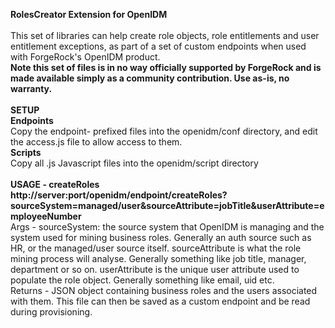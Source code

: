 <b>RolesCreator Extension for OpenIDM</b>
<br/>
<br/>
This set of libraries can help create role objects, role entitlements and user entitlement exceptions, as part of a set of custom endpoints when used with ForgeRock's OpenIDM product.
<br/>
<b>Note this set of files is in no way officially supported by ForgeRock and is made available simply as a community contribution.  Use as-is, no warranty.</b> 
<br/>
<br/>
<b>SETUP</b>
<br/>
<b>Endpoints</b>
<br/>
Copy the endpoint- prefixed files into the openidm/conf directory, and edit the access.js file to allow access to them.
<br/>
<b>Scripts</b>
<br/>
Copy all .js Javascript files into the openidm/script directory
<br/>
<br/>
<b>USAGE - createRoles</b>
<br/>
<b>http://server:port/openidm/endpoint/createRoles?sourceSystem=managed/user&sourceAttribute=jobTitle&userAttribute=employeeNumber</b>
<br/>
Args - sourceSystem: the source system that OpenIDM is managing and the system used for mining business roles.  Generally an auth source such as HR, or the managed/user source itself.  sourceAttribute is what the role mining process will analyse.  Generally
something like job title, manager, department or so on.  userAttribute is the unique user attribute used to populate the role object.  Generally something like email, uid etc.
<br/>
Returns - JSON object containing business roles and the users associated with them.  This file can then be saved as a custom endpoint and be read during provisioning.
<br>


